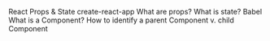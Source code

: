 React Props & State
create-react-app
What are props?
What is state?
Babel
What is a Component?
How to identify a parent Component v. child Component
